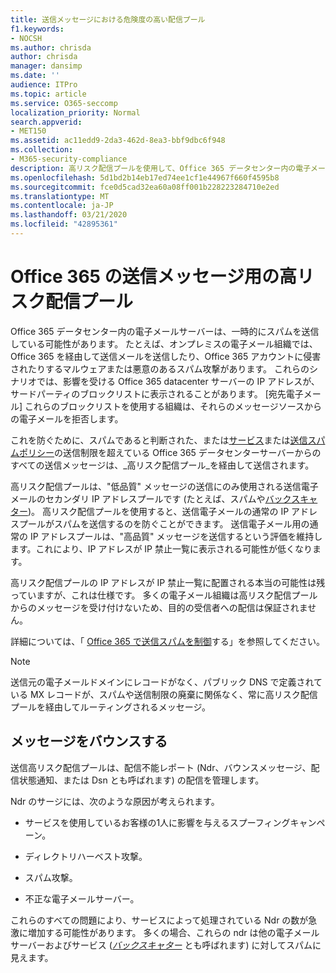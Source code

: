 ```yaml
---
title: 送信メッセージにおける危険度の高い配信プール
f1.keywords:
- NOCSH
ms.author: chrisda
author: chrisda
manager: dansimp
ms.date: ''
audience: ITPro
ms.topic: article
ms.service: O365-seccomp
localization_priority: Normal
search.appverid:
- MET150
ms.assetid: ac11edd9-2da3-462d-8ea3-bbf9dbc6f948
ms.collection:
- M365-security-compliance
description: 高リスク配信プールを使用して、Office 365 データセンター内の電子メールサーバーの評価を保護する方法について説明します。
ms.openlocfilehash: 5d1bd2b14eb17ed74ee1cf1e44967f660f4595b8
ms.sourcegitcommit: fce0d5cad32ea60a08ff001b228223284710e2ed
ms.translationtype: MT
ms.contentlocale: ja-JP
ms.lasthandoff: 03/21/2020
ms.locfileid: "42895361"
---
```

# <a name="high-risk-delivery-pool-for-outbound-messages-in-office-365"></a>Office 365 の送信メッセージ用の高リスク配信プール

Office 365 データセンター内の電子メールサーバーは、一時的にスパムを送信している可能性があります。 たとえば、オンプレミスの電子メール組織では、Office 365 を経由して送信メールを送信したり、Office 365 アカウントに侵害されたりするマルウェアまたは悪意のあるスパム攻撃があります。 これらのシナリオでは、影響を受ける Office 365 datacenter サーバーの IP アドレスが、サードパーティのブロックリストに表示されることがあります。 [宛先電子メール] これらのブロックリストを使用する組織は、それらのメッセージソースからの電子メールを拒否します。

これを防ぐために、スパムであると判断された、または[サービス](https://docs.microsoft.com/office365/servicedescriptions/exchange-online-service-description/exchange-online-limits#sending-limits-across-office-365-options)または[送信スパムポリシー](configure-the-outbound-spam-policy.md)の送信制限を超えている Office 365 データセンターサーバーからのすべての送信メッセージは、_高リスク配信プール_を経由して送信されます。

高リスク配信プールは、"低品質" メッセージの送信にのみ使用される送信電子メールのセカンダリ IP アドレスプールです (たとえば、スパムや[バックスキャター](backscatter-messages-and-eop.md))。 高リスク配信プールを使用すると、送信電子メールの通常の IP アドレスプールがスパムを送信するのを防ぐことができます。 送信電子メール用の通常の IP アドレスプールは、"高品質" メッセージを送信するという評価を維持します。これにより、IP アドレスが IP 禁止一覧に表示される可能性が低くなります。

高リスク配信プールの IP アドレスが IP 禁止一覧に配置される本当の可能性は残っていますが、これは仕様です。 多くの電子メール組織は高リスク配信プールからのメッセージを受け付けないため、目的の受信者への配信は保証されません。

詳細については、「 [Office 365 で送信スパムを制御](outbound-spam-controls.md)する」を参照してください。

> [!NOTE]
> 送信元の電子メールドメインにレコードがなく、パブリック DNS で定義されている MX レコードが、スパムや送信制限の廃棄に関係なく、常に高リスク配信プールを経由してルーティングされるメッセージ。

## <a name="bounce-messages"></a>メッセージをバウンスする

送信高リスク配信プールは、配信不能レポート (Ndr、バウンスメッセージ、配信状態通知、または Dsn とも呼ばれます) の配信を管理します。

Ndr のサージには、次のような原因が考えられます。

- サービスを使用しているお客様の1人に影響を与えるスプーフィングキャンペーン。

- ディレクトリハーベスト攻撃。

- スパム攻撃。

- 不正な電子メールサーバー。

これらのすべての問題により、サービスによって処理されている Ndr の数が急激に増加する可能性があります。 多くの場合、これらの ndr は他の電子メールサーバーおよびサービス (_[バックスキャター](backscatter-messages-and-eop.md)_ とも呼ばれます) に対してスパムに見えます。
